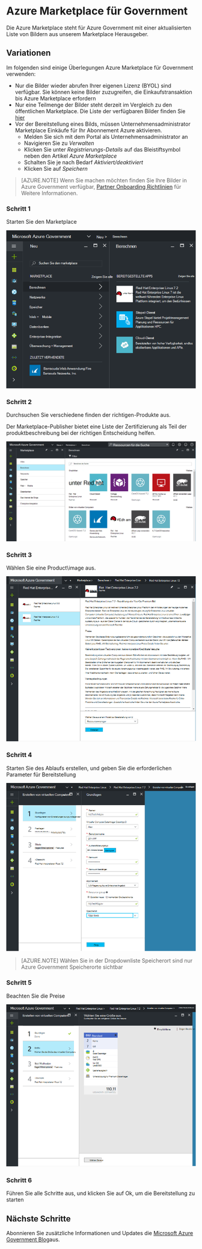  <properties
    pageTitle="Azure Government Dokumentation | Microsoft Azure"
    description="Dies stellt einen Vergleich der Features und Anleitungen zur Entwicklung von Applications für Azure Government."
    services="Azure-Government"
    cloud="gov"
    documentationCenter=""
    authors="VybavaRamadoss"
    manager="asimm"
    editor=""/>

<tags   ms.service="multiple"
    ms.devlang="na"
    ms.topic="article"
    ms.tgt_pltfrm="na"
    ms.workload="azure-government"
    ms.date="10/20/2016"
    ms.author="zakramer;vybavar"/>


# <a name="azure-marketplace-for-government"></a>Azure Marketplace für Government
Die Azure Marketplace steht für Azure Government mit einer aktualisierten Liste von Bildern aus unserem Marketplace Herausgeber. 

## <a name="variations"></a>Variationen
Im folgenden sind einige Überlegungen Azure Marketplace für Government verwenden:

- Nur die Bilder wieder abrufen Ihrer eigenen Lizenz (BYOL) sind verfügbar. Sie können keine Bilder zuzugreifen, die Einkaufstransaktion bis Azure Marketplace erfordern
- Nur eine Teilmenge der Bilder steht derzeit im Vergleich zu den öffentlichen Marketplace. Die Liste der verfügbaren Bilder finden Sie [hier](../azure-government-image-gallery.md) 
- Vor der Bereitstellung eines Bilds, müssen Unternehmensadministrator Marketplace Einkäufe für Ihr Abonnement Azure aktivieren.
  - Melden Sie sich mit dem Portal als Unternehmensadministrator an
  - Navigieren Sie zu *Verwalten*
  - Klicken Sie unter *Registrierungs-Details* auf das Bleistiftsymbol neben den Artikel *Azure Marketplace*
  - Schalten Sie je nach Bedarf *Aktiviert/deaktiviert*
  - Klicken Sie auf *Speichern*


>[AZURE.NOTE] Wenn Sie machen möchten finden Sie Ihre Bilder in Azure Government verfügbar, [Partner Onboarding Richtlinien](documentation-government-manage-marketplace-partners.md) für Weitere Informationen.

### <a name="step-1"></a>Schritt 1
Starten Sie den Marketplace

![ALT-text](./media/government-manage-marketplace-launch.png)  

### <a name="step-2"></a>Schritt 2
Durchsuchen Sie verschiedene finden der richtigen-Produkte aus.

Der Marketplace-Publisher bietet eine Liste der Zertifizierung als Teil der produktbeschreibung bei der richtigen Entscheidung helfen. 

![ALT-text](./media/government-manage-marketplace-service.png)

### <a name="step-3"></a>Schritt 3
Wählen Sie eine Product\image aus.

![ALT-text](./media/government-manage-marketplace-image.png)

### <a name="step-4"></a>Schritt 4
Starten Sie des Ablaufs erstellen, und geben Sie die erforderlichen Parameter für Bereitstellung

![ALT-text](./media/government-manage-marketplace-deployment.png)

>[AZURE.NOTE] Wählen Sie in der Dropdownliste Speicherort sind nur Azure Government Speicherorte sichtbar

### <a name="step-5"></a>Schritt 5
Beachten Sie die Preise

![ALT-text](./media/government-manage-marketplace-pricing.png)

### <a name="step-6"></a>Schritt 6
Führen Sie alle Schritte aus, und klicken Sie auf Ok, um die Bereitstellung zu starten

## <a name="next-steps"></a>Nächste Schritte

Abonnieren Sie zusätzliche Informationen und Updates die [Microsoft Azure Government Blog](https://blogs.msdn.microsoft.com/azuregov/)aus.
